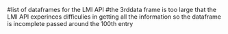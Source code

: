 #list of dataframes for the LMI API 
#the 3rddata frame is too large that the LMI API experinces difficulies in getting all the information so the dataframe is incomplete passed around the 100th entry
